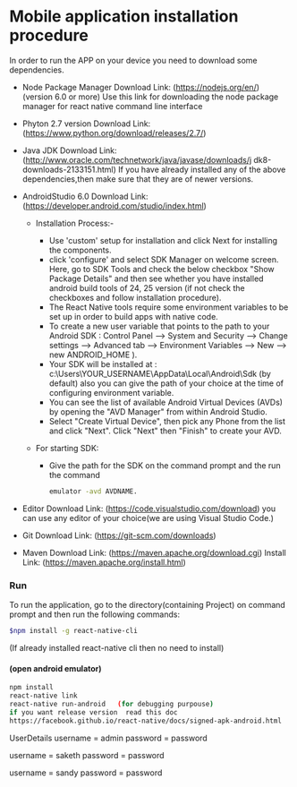 # Mobile application installation procedure

In order to run the APP on your device you need to download some dependencies.

- Node Package Manager
Download Link: (https://nodejs.org/en/)
(version 6.0 or more)
Use this link for downloading the node package manager for react native    command line interface

- Phyton 2.7 version
Download Link: (https://www.python.org/download/releases/2.7/)

- Java JDK
Download Link: (http://www.oracle.com/technetwork/java/javase/downloads/j dk8-downloads-2133151.html)
If you have already installed any of the above dependencies,then make sure that they are of newer versions.

- AndroidStudio 6.0
Download Link: (https://developer.android.com/studio/index.html)
  - Installation Process:- 
    - Use 'custom' setup for installation and click Next for installing the components.
    - click 'configure' and select SDK Manager on welcome screen. Here, go to SDK Tools and check the below checkbox "Show Package Details" and then see whether you have installed android build tools of 24, 25 version
    (if not check the checkboxes and follow installation procedure).
    - The React Native tools require some environment variables to be set up in order to build apps with native code.
    - To create a new user variable that points to the path to your Android SDK : Control Panel --> System and Security --> Change settings --> Advanced tab --> Environment Variables --> New --> new ANDROID_HOME ).
    - Your SDK will be installed at : c:\Users\YOUR_USERNAME\AppData\Local\Android\Sdk (by default) also you can give the path of your choice at the time of configuring environment variable.
    - You can see the list of available Android Virtual Devices (AVDs) by opening the "AVD Manager" from within Android Studio.
    - Select "Create Virtual Device", then pick any Phone from the list and click "Next". Click "Next" then "Finish" to create your AVD. 

  - For starting SDK:
    - Give the path for the SDK on the command prompt and the run the command
      ```sh
      emulator -avd AVDNAME.
      ```

- Editor
Download Link: (https://code.visualstudio.com/download)
you can use any editor of your choice(we are using Visual Studio Code.)

- Git
Download Link: (https://git-scm.com/downloads)

- Maven
Download Link: (https://maven.apache.org/download.cgi)
Install Link: (https://maven.apache.org/install.html)



### Run
To run the application, go to the directory(containing Project) on command prompt and then run the following commands:

```sh
$npm install -g react-native-cli
``` 
(If already installed react-native cli then no need to install)

#### (open android emulator)
```sh
npm install
react-native link
react-native run-android   (for debugging purpouse)
if you want release version  read this doc
https://facebook.github.io/react-native/docs/signed-apk-android.html
``` 

UserDetails 
  username  = admin
  password = password

  username  = saketh
  password = password

  username  = sandy
  password = password
